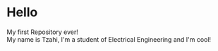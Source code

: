 # Hello
My first Repository ever! </br>
My name is Tzahi, I'm a student of Electrical Engineering
and I'm cool!
